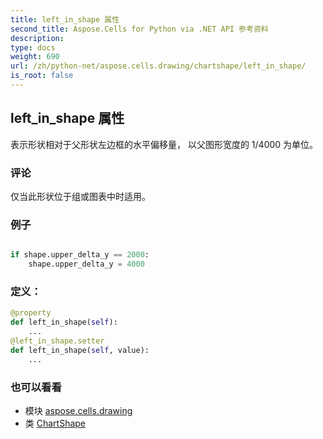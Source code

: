 ```yaml
---
title: left_in_shape 属性
second_title: Aspose.Cells for Python via .NET API 参考资料
description:
type: docs
weight: 690
url: /zh/python-net/aspose.cells.drawing/chartshape/left_in_shape/
is_root: false
---
```

## left_in_shape 属性

表示形状相对于父形状左边框的水平偏移量，
以父图形宽度的 1/4000 为单位。

### 评论

仅当此形状位于组或图表中时适用。

### 例子

```python

if shape.upper_delta_y == 2000:
    shape.upper_delta_y = 4000

```
### 定义：
```python
@property
def left_in_shape(self):
    ...
@left_in_shape.setter
def left_in_shape(self, value):
    ...
```

### 也可以看看
* 模块 [aspose.cells.drawing](../../)
* 类 [ChartShape](/cells/zh/python-net/aspose.cells.drawing/chartshape)
